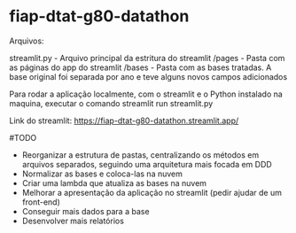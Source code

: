 # fiap-dtat-g80-datathon

Arquivos:

streamlit.py - Arquivo principal da estritura do streamlit
/pages - Pasta com as páginas do app do streamlit
/bases - Pasta com as bases tratadas. A base original foi separada por ano e teve alguns novos campos adicionados

Para rodar a aplicação localmente, com o streamlit e o Python instalado na maquina, executar o comando  streamlit run streamlit.py

Link do streamlit: https://fiap-dtat-g80-datathon.streamlit.app/

#TODO

- Reorganizar a estrutura de pastas, centralizando os métodos em arquivos separados, seguindo uma arquitetura mais focada em DDD
- Normalizar as bases e coloca-las na nuvem
- Criar uma lambda que atualiza as bases na nuvem
- Melhorar a apresentação da aplicação no streamlit (pedir ajudar de um front-end)
- Conseguir mais dados para a base
- Desenvolver mais relatórios